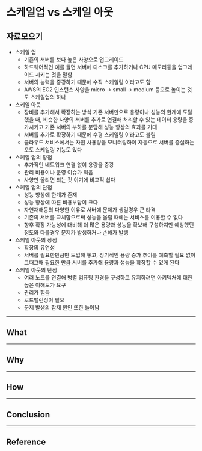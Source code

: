 # 스케일업 vs 스케일 아웃

## 자료모으기
- 스케일 업
    - 기존의 서버를 보다 높은 사양으로 업그레이드
    - 하드웨어적인 예를 들면 서버에 디스크를 추가하거나 CPU 메모리등을 업그레이드 시키는 것을 말함
    - 서버의 능력을 증강하기 때문에 수직 스케일링 이라고도 함
    - AWS의 EC2 인스턴스 사양을 micro -> small -> medium 등으로 높이는 것도 스케일업의 하나
- 스케일 아웃
    - 장비를 추가해서 확장하는 방식
    기존 서버만으로 용량이나 성능의 한계에 도달했을 때, 비슷한 사양의 서버를 추가로 연결해 처리할 수 있는 데이터 용량을 증가시키고 기존 서버의 부하를 분담해 성능 향상의 효과를 기대
    - 서버를 추가로 확장하기 때문에 수평 스케일링 이라고도 불림
    - 클라우드 서비스에서는 자원 사용량을 모니터링하여 자동으로 서버를 증설하는 오토 스케일링 기능도 있다
- 스케일 업의 장점
    - 추가적인 네트워크 연결 없이 용량을 증강
    - 관리 비용이나 운영 이슈가 적음
    - 사양만 올리면 되는 것 이기에 비교적 쉽다
- 스케일 업의 단점
    - 성능 향상에 한계가 존재
    - 성능 향상에 따른 비용부담이 크다
    - 자연재해등의 다양한 이유로 서버에 문제가 생길경우 큰 타격
    - 기존의 서버를 교체함으로써 성능을 올릴 때에는 서비스를 이용할 수 없다
    - 향후 확장 가능성에 대비해 더 많은 용량과 성능을 확보해 구성하지만 예상했던 정도와 다를경우 문제가 발생하거나 손해가 발생
- 스케일 아웃의 장점
    - 확장의 유연성
    - 서버를 필요한만큼만 도입해 놓고, 장기적인 용량 증가 추이를 예측할 필요 없이 그때그때 필요한 만큼 서버를 추가해 용량과 성능을 확장할 수 있게 된다
- 스케일 아웃의 단점
    - 여러 노드를 연결해 병렬 컴퓨팅 환경을 구성하고 유지하려면 아키텍처에 대한 높은 이해도가 요구
    - 관리가 힘듬
    - 로드밸런싱이 필요
    - 문제 발생의 잠재 원인 또한 늘어남
---

## What

---

## Why

---

## How

---

## Conclusion

---

## Reference